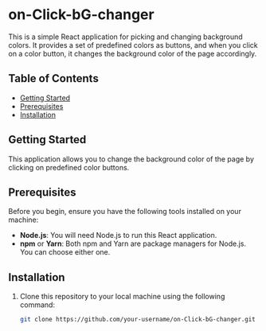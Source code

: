 # on-Click-bG-changer

This is a simple React application for picking and changing background colors. It provides a set of predefined colors as buttons, and when you click on a color button, it changes the background color of the page accordingly.

## Table of Contents

- [Getting Started](#getting-started)
- [Prerequisites](#prerequisites)
- [Installation](#installation)

## Getting Started

This application allows you to change the background color of the page by clicking on predefined color buttons.

## Prerequisites

Before you begin, ensure you have the following tools installed on your machine:

- **Node.js**: You will need Node.js to run this React application.
- **npm** or **Yarn**: Both npm and Yarn are package managers for Node.js. You can choose either one.

## Installation

1. Clone this repository to your local machine using the following command:

   ```bash
   git clone https://github.com/your-username/on-Click-bG-changer.git
